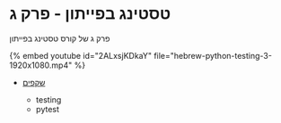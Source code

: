 # טסטינג בפייתון - פרק ג

פרק ג של קורס טסטינג בפייתון


{% embed youtube id="2ALxsjKDkaY" file="hebrew-python-testing-3-1920x1080.mp4" %}

* [שקפים](https://code-maven.com/slides/python/pytest-fixtures)


  - testing
  - pytest
